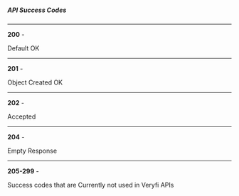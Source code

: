 ##### API Success Codes

---
**200** - <p className="p-text">Default OK</p>

---
**201** - <p className="p-text">Object Created OK</p>

---
**202** - <p className="p-text">Accepted</p>

---
**204** - <p className="p-text">Empty Response</p>

---
**205-299** - <p className="p-text">Success codes that are Currently not used in Veryfi APIs</p>